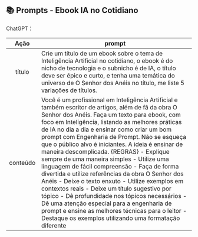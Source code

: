 ## 📚 Prompts - Ebook IA no Cotidiano

ChatGPT：

|   Ação   | prompt                                                                                                                                                                                                                                                                                                                                                                                                                                                                                             |
| :------: | --------------------------------------------------------------------------------------------------------------------------------------------------------------------------------------------------------------------------------------------------------------------------------------------------------------------------------------------------------------------------------------------------------------------------------------------------------------------------------------------------- |
|  título  | Crie um título de um ebook sobre o tema de Inteligência Artificial no cotidiano, o ebook é do nicho de tecnologia e o subnicho é de IA, o título deve ser épico e curto, e tenha uma temática do universo de O Senhor dos Anéis no título, me liste 5 variações de títulos.                                                                                                   |
| conteúdo | Você é um profissional em Inteligência Artificial e também escritor de artigos, além de fã da obra O Senhor dos Anéis. Faça um texto para ebook, com foco em Inteligência, listando as melhores práticas de IA no dia a dia e ensinar como criar um bom prompt com Engenharia de Prompt. Não se esqueça que o público alvo é iniciantes. A ideia é ensinar de maneira descomplicada. {REGRAS}  - Explique sempre de uma maneira simples  - Utilize uma linguagem de fácil compreensão  - Faça de forma divertida e utilize referências da obra O Senhor dos Anéis  - Deixe o texto enxuto  - Utilize exemplos em contextos reais  - Deixe um título sugestivo por tópico  - Dê profundidade nos tópicos necessários  - Dê uma atenção especial para a engenharia de prompt e ensine as melhores técnicas para o leitor  - Destaque os exemplos utilizando uma formatação diferente |
